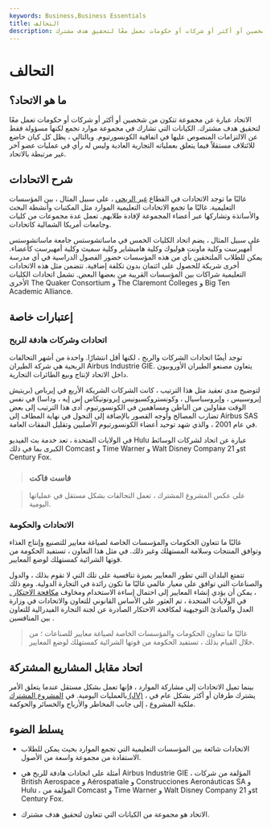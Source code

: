 ```yaml
---
keywords: Business,Business Essentials
title: التحالف
description: الاتحاد عبارة عن مجموعة تتكون من شخصين أو أكثر أو شركات أو حكومات تعمل معًا لتحقيق هدف مشترك.
---
```


# التحالف
## ما هو الاتحاد؟

الاتحاد عبارة عن مجموعة تتكون من شخصين أو أكثر أو شركات أو حكومات تعمل معًا لتحقيق هدف مشترك. الكيانات التي تشارك في مجموعة موارد تجمع لكنها مسؤولة فقط عن الالتزامات المنصوص عليها في اتفاقية الكونسورتيوم. وبالتالي ، يظل كل كيان خاضع للائتلاف مستقلاً فيما يتعلق بعملياته التجارية العادية وليس له رأي في عمليات عضو آخر غير مرتبطة بالاتحاد.

## شرح الاتحادات

غالبًا ما توجد الاتحادات في القطاع [غير الربحي](/not-for-profit) ، على سبيل المثال ، بين المؤسسات التعليمية. غالبًا ما تجمع الاتحادات التعليمية الموارد مثل المكتبات وأنشطة البحث والأساتذة وتشاركها عبر أعضاء المجموعة لإفادة طلابهم. تعمل عدة مجموعات من كليات وجامعات أمريكا الشمالية كاتحادات.

على سبيل المثال ، يضم اتحاد الكليات الخمس في ماساتشوستس جامعة ماساتشوستس أمهيرست وكلية ماونت هوليوك وكلية هامبشاير وكلية سميث وكلية أمهيرست كأعضاء. يمكن للطلاب الملتحقين بأي من هذه المؤسسات حضور الفصول الدراسية في أي مدرسة أخرى شريكة للحصول على ائتمان بدون تكلفة إضافية. تتضمن مثل هذه الاتحادات التعليمية شراكات بين المؤسسات القريبة من بعضها البعض. تشمل اتحادات الكليات الأخرى The Quaker Consortium و The Claremont Colleges و Big Ten Academic Alliance.

## إعتبارات خاصة

### اتحادات وشركات هادفة للربح

توجد أيضًا اتحادات الشركات والربح ، لكنها أقل انتشارًا. واحدة من أشهر التحالفات الربحية هي شركة الطيران Airbus Industrie GIE. يتعاون مصنعو الطيران الأوروبيون داخل الاتحاد لإنتاج وبيع الطائرات التجارية.

لتوضيح مدى تعقيد مثل هذا الترتيب ، كانت الشركات الشريكة الأربع في إيرباص (بريتيش إيروسبيس ، وإيروسباسيال ، وكونستروكسيونيس إيرونوتيكاس إس إيه ، وداسا) في نفس الوقت مقاولين من الباطن ومساهمين في الكونسورتيوم. أدى هذا الترتيب إلى بعض تضارب المصالح وأوجه القصور بالإضافة إلى التحول في نهاية المطاف إلى Airbus SAS في عام 2001 ، والذي شهد توحيد أعضاء الكونسورتيوم الأصليين وتقليل النفقات العامة.

في الولايات المتحدة ، تعد خدمة بث الفيديو Hulu عبارة عن اتحاد لشركات الوسائط الكبرى بما في ذلك Comcast و Time Warner و Walt Disney Company و 21st Century Fox.

> ### فاست فاكت

> على عكس المشروع المشترك ، تعمل التحالفات بشكل مستقل في عملياتها اليومية.

>

### الاتحادات والحكومة

غالبًا ما تتعاون الحكومات والمؤسسات الخاصة لصياغة معايير للتصنيع وإنتاج الغذاء وتوافق المنتجات وسلامة المستهلك وغير ذلك. في مثل هذا التعاون ، تستفيد الحكومة من قوتها الشرائية كمستهلك لوضع المعايير.

تتمتع البلدان التي تطور المعايير بميزة تنافسية على تلك التي لا تقوم بذلك ، والدول والصناعات التي توافق على معيار عالمي غالبًا ما تكون رائدة في التجارة الدولية. ومع ذلك ، يمكن أن يؤدي إنشاء المعايير إلى احتمال إساءة الاستخدام ومخاوف [مكافحة الاحتكار .](/antitrust) في الولايات المتحدة ، تم العثور على الأساس القانوني للتعاون والاتحادات في وزارة العدل والمبادئ التوجيهية لمكافحة الاحتكار الصادرة عن لجنة التجارة الفيدرالية للتعاون بين المنافسين .

> غالبًا ما تتعاون الحكومات والمؤسسات الخاصة لصياغة معايير للصناعات ؛ من خلال القيام بذلك ، تستفيد الحكومة من قوتها الشرائية كمستهلك لوضع المعايير.

>

## اتحاد مقابل المشاريع المشتركة

بينما تميل الاتحادات إلى مشاركة الموارد ، فإنها تعمل بشكل مستقل عندما يتعلق الأمر بالعمليات اليومية. في [المشروع المشترك (JV)](/jointventure) ، يشترك طرفان أو أكثر بشكل عام في ملكية المشروع ، إلى جانب المخاطر والأرباح والخسائر والحوكمة.

## يسلط الضوء

- الاتحادات شائعة بين المؤسسات التعليمية التي تجمع الموارد بحيث يمكن للطلاب الاستفادة من مجموعة واسعة من الأصول.

- أمثلة على اتحادات هادفة للربح هي Airbus Industrie GIE ، المؤلفة من شركات British Aerospace و Aérospatiale و Construcciones Aeronáuticas SA و Hulu ، المؤلفة من Comcast و Time Warner و Walt Disney Company و 21st Century Fox.

- الاتحاد هو مجموعة من الكيانات التي تتعاون لتحقيق هدف مشترك.

